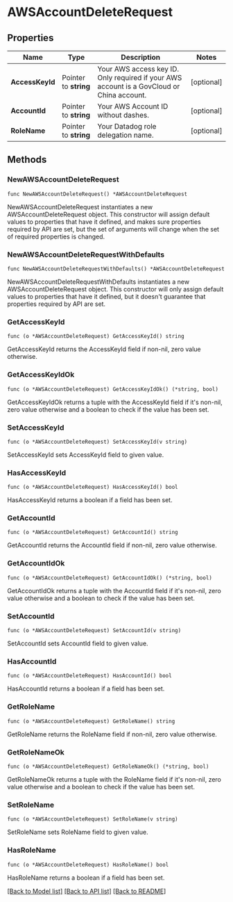 # AWSAccountDeleteRequest

## Properties

Name | Type | Description | Notes
---- | ---- | ----------- | ------
**AccessKeyId** | Pointer to **string** | Your AWS access key ID. Only required if your AWS account is a GovCloud or China account. | [optional] 
**AccountId** | Pointer to **string** | Your AWS Account ID without dashes. | [optional] 
**RoleName** | Pointer to **string** | Your Datadog role delegation name. | [optional] 

## Methods

### NewAWSAccountDeleteRequest

`func NewAWSAccountDeleteRequest() *AWSAccountDeleteRequest`

NewAWSAccountDeleteRequest instantiates a new AWSAccountDeleteRequest object.
This constructor will assign default values to properties that have it defined,
and makes sure properties required by API are set, but the set of arguments
will change when the set of required properties is changed.

### NewAWSAccountDeleteRequestWithDefaults

`func NewAWSAccountDeleteRequestWithDefaults() *AWSAccountDeleteRequest`

NewAWSAccountDeleteRequestWithDefaults instantiates a new AWSAccountDeleteRequest object.
This constructor will only assign default values to properties that have it defined,
but it doesn't guarantee that properties required by API are set.

### GetAccessKeyId

`func (o *AWSAccountDeleteRequest) GetAccessKeyId() string`

GetAccessKeyId returns the AccessKeyId field if non-nil, zero value otherwise.

### GetAccessKeyIdOk

`func (o *AWSAccountDeleteRequest) GetAccessKeyIdOk() (*string, bool)`

GetAccessKeyIdOk returns a tuple with the AccessKeyId field if it's non-nil, zero value otherwise
and a boolean to check if the value has been set.

### SetAccessKeyId

`func (o *AWSAccountDeleteRequest) SetAccessKeyId(v string)`

SetAccessKeyId sets AccessKeyId field to given value.

### HasAccessKeyId

`func (o *AWSAccountDeleteRequest) HasAccessKeyId() bool`

HasAccessKeyId returns a boolean if a field has been set.

### GetAccountId

`func (o *AWSAccountDeleteRequest) GetAccountId() string`

GetAccountId returns the AccountId field if non-nil, zero value otherwise.

### GetAccountIdOk

`func (o *AWSAccountDeleteRequest) GetAccountIdOk() (*string, bool)`

GetAccountIdOk returns a tuple with the AccountId field if it's non-nil, zero value otherwise
and a boolean to check if the value has been set.

### SetAccountId

`func (o *AWSAccountDeleteRequest) SetAccountId(v string)`

SetAccountId sets AccountId field to given value.

### HasAccountId

`func (o *AWSAccountDeleteRequest) HasAccountId() bool`

HasAccountId returns a boolean if a field has been set.

### GetRoleName

`func (o *AWSAccountDeleteRequest) GetRoleName() string`

GetRoleName returns the RoleName field if non-nil, zero value otherwise.

### GetRoleNameOk

`func (o *AWSAccountDeleteRequest) GetRoleNameOk() (*string, bool)`

GetRoleNameOk returns a tuple with the RoleName field if it's non-nil, zero value otherwise
and a boolean to check if the value has been set.

### SetRoleName

`func (o *AWSAccountDeleteRequest) SetRoleName(v string)`

SetRoleName sets RoleName field to given value.

### HasRoleName

`func (o *AWSAccountDeleteRequest) HasRoleName() bool`

HasRoleName returns a boolean if a field has been set.


[[Back to Model list]](../README.md#documentation-for-models) [[Back to API list]](../README.md#documentation-for-api-endpoints) [[Back to README]](../README.md)


